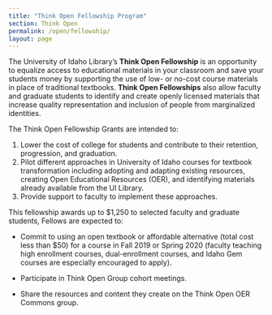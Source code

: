 ```yaml
---
title: "Think Open Fellowship Program"
section: Think Open
permalink: /open/fellowship/
layout: page
---
```


The University of Idaho Library’s **Think Open Fellowship** is an opportunity to equalize access to educational materials in your classroom and save your students money by supporting the use of low- or no-cost course materials in place of traditional textbooks. 
**Think Open Fellowships** also allow faculty and graduate students to identify and create openly licensed materials that increase quality representation and inclusion of people from marginalized identities. 

The Think Open Fellowship Grants are intended to:

1.  Lower the cost of college for students and contribute to their retention, progression, and graduation.
2.  Pilot different approaches in University of Idaho courses for textbook transformation including adopting and adapting existing resources, creating Open Educational Resources (OER), and identifying materials already available from the UI Library.
3.  Provide support to faculty to implement these approaches.

This fellowship awards up to $1,250 to selected faculty and graduate students, Fellows are expected to:

* Commit to using an open textbook or affordable alternative (total cost less than $50) for a course in Fall 2019 or Spring 2020 (faculty teaching high enrollment courses, dual-enrollment courses, and Idaho Gem courses are especially encouraged to apply).

* Participate in Think Open Group cohort meetings.

* Share the resources and content they create on the Think Open OER Commons group.
